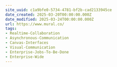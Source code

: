 ```yaml
---
site_uuid: c1a9bfe0-5734-4781-bf2b-cad2133945ce
date_created: 2025-03-20T00:00:00.000Z
date_modified: 2025-03-24T00:00:00.000Z
url: https://www.mural.co/
tags:
- Realtime-Collaboration
- Asynchronous-Communication
- Canvas-Interfaces
- Visual-Communication
- Enterprise-Jobs-To-Be-Done
- Enterprise-Wide
---
```




